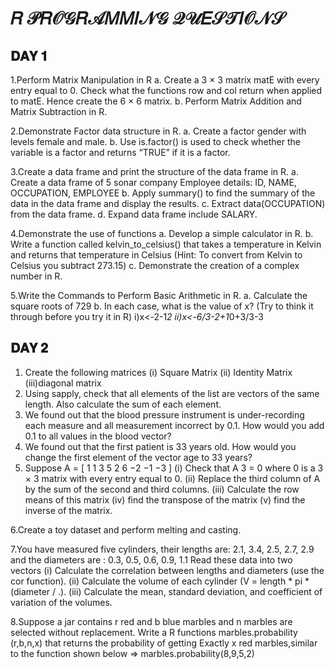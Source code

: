 # 𝑅 𝒫𝑅𝒪𝒢𝑅𝒜𝑀𝑀𝐼𝒩𝒢 𝒬𝒰𝐸𝒮𝒯𝐼𝒪𝒩𝒮

## 𝐃𝐀𝐘 𝟏

1.Perform Matrix Manipulation in R
  a. Create a 3 × 3 matrix matE with every entry equal to 0. Check what the functions row and col return when applied to matE. Hence create the 6 × 6 matrix.
  b. Perform Matrix Addition and Matrix Subtraction in R.


2.Demonstrate Factor data structure in R.
  a. Create a factor gender with levels female and male.
  b. Use is.factor() is used to check whether the variable is a factor and returns “TRUE” if it is a factor.
  
  
3.Create a data frame and print the structure of the data frame in R.
  a. Create a data frame of 5 sonar company Employee details:
 	    ID, NAME, OCCUPATION, EMPLOYEE
  b. Apply summary() to find the summary of the data in the data frame and display the results.
  c. Extract data(OCCUPATION) from the data frame.
  d. Expand data frame include SALARY.
  

4.Demonstrate the use of functions 
   a. Develop a simple calculator in R.
   b. Write a function called kelvin_to_celsius() that takes a temperature in Kelvin and returns
      that temperature in Celsius (Hint: To convert from Kelvin to Celsius you subtract 273.15)
   c. Demonstrate the creation of a complex number in R.
   
   
5.Write the Commands to Perform Basic Arithmetic in R.
  a.	Calculate the square roots of 729
  b.	In each case, what is the value of x?  (Try to think it through before you try it in R)
	    i)x<-2-1*2
	    ii)x<-6/3-2+1*0+3/3-3
	    

## 𝐃𝐀𝐘 𝟐

1. Create the following matrices (i) Square Matrix (ii) Identity Matrix (iii)diagonal matrix
2. Using sapply, check that all elements of the list are vectors of the same length. Also calculate the sum of each element.
3. We found out that the blood pressure instrument is under-recording each measure and all measurement incorrect by 0.1. How would you add 0.1 to all values in the   	 blood vector?
4. We found out that the first patient is 33 years old. How would you change the first element of the vector age to 33 years?
5. Suppose A = [ 1 1 3 5 2 6 −2 −1 −3 ] 
	(i) Check that A 3 = 0 where 0 is a 3 × 3 matrix with every entry equal to 0. 
 	(ii) Replace the third column of A by the sum of the second and third columns.
	(iii) Calculate the row means of this matrix (iv) find the transpose of the matrix (v) find the inverse of the matrix.
	
6.Create a toy dataset and perform melting and casting.

7.You have measured five cylinders, their lengths are: 2.1, 3.4, 2.5, 2.7, 2.9 and the diameters are : 0.3, 0.5, 0.6, 0.9, 1.1 Read these data into two vectors 
	(i) Calculate the correlation between lengths and diameters (use the cor function).
	(ii) Calculate the volume of each cylinder (V = length * pi * (diameter / .).
	(iii) Calculate the mean, standard deviation, and coefficient of variation of the volumes.
	
8.Suppose a jar contains r red and b blue marbles and n marbles are selected without replacement. Write a R functions marbles.probability (r,b,n,x) that returns the   	 probability of getting Exactly x red marbles,similar to the function shown below
	=> marbles.probability(8,9,5,2)

